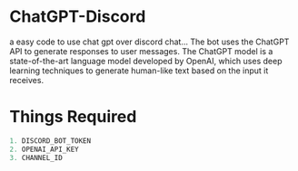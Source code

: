 # ChatGPT-Discord
a easy code to use chat gpt over discord chat...
The bot uses the ChatGPT API to generate responses to user messages. The ChatGPT model is a state-of-the-art language model developed by OpenAI, which uses deep learning techniques to generate human-like text based on the input it receives.

# Things Required
```js
1. DISCORD_BOT_TOKEN
2. OPENAI_API_KEY
3. CHANNEL_ID
```

